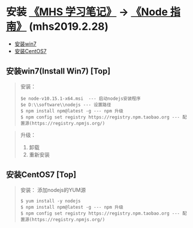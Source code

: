 # 安装 [《MHS 学习笔记》] -> [《Node 指南》] (mhs2019.2.28)

- [安装win7]
- [安装CentOS7]

## <span id="install_win7">安装win7(Install Win7)</span> [Top]
> 安装：
> ```
> $e node-v10.15.1-x64.msi  --- 启动nodejs安装程序
> $e D:\\software\\nodejs --- 设置路径
> $ npm install npm@latest -g --- npm 升级
> $ npm config set registry https://registry.npm.taobao.org --- 配置源(https://registry.npmjs.org/)
> ```

> 升级：
> 1. 卸载
> 2. 重新安装

## <span id="install-centos7">安装CentOS7</span> [Top]
> 安装：
> 添加nodejs的YUM源
> ```
> $ yum install -y nodejs
> $ npm install npm@latest -g --- npm 升级
> $ npm config set registry https://registry.npm.taobao.org --- 配置源(https://registry.npmjs.org/)
> ```

##
[《MHS 学习笔记》]: https://mhsnet.github.io/note/ "《MHS 学习笔记》"
[《Node 指南》]: https://mhsnet.github.io/note/node/guide/index.html "《Node 指南》"
[顶部]: https://mhsnet.github.io/note/node/guide/start/install.html "安装"

[安装win7]: https://mhsnet.github.io/note/node/guide/start/install.html#install-win7 "安装win7"
[安装CentOS7]: https://mhsnet.github.io/note/node/guide/start/install.html#install-centos7 "安装CentOS7"